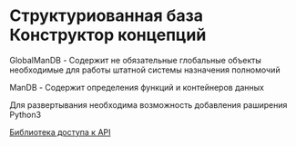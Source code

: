 # Структуриованная база Конструктор концепций
GlobalManDB - Содержит не обязательные глобальные объекты необходимые для работы штатной системы назначения полномочий

ManDB - Содержит определения функций и контейнеров данных

Для развертывания необходима возможность добавления раширения Python3

[Библиотека доступа к API](https://github.com/firstDismay/ManDI)
